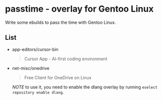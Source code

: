 passtime - overlay for Gentoo Linux
==================================

Write some ebuilds to pass the time with Gentoo Linux.

## List

* app-editors/cursor-bin

  > Cursor App - AI-first coding environment

* net-misc/onedrive

  > Free Client for OneDrive on Linux

  *NOTE* to use it, you need to enable the dlang overlay by running `eselect repository enable dlang`.
